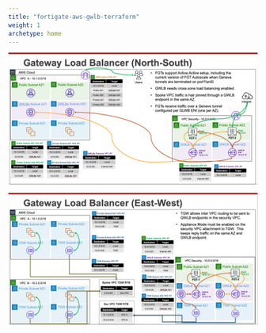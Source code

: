 ```yaml
---
title: "fortigate-aws-gwlb-terraform"
weight: 1
archetype: home
---
```


![](./fgts-gwlb1.png)

![](./fgts-gwlb2.png)
